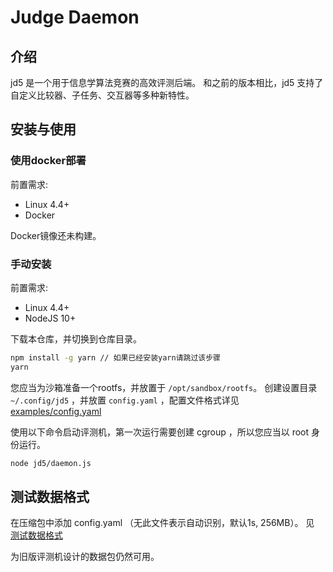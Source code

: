 # Judge Daemon

## 介绍
jd5 是一个用于信息学算法竞赛的高效评测后端。
和之前的版本相比，jd5 支持了自定义比较器、子任务、交互器等多种新特性。

## 安装与使用

### 使用docker部署

前置需求:

- Linux 4.4+
- Docker

Docker镜像还未构建。

### 手动安装

前置需求:

- Linux 4.4+
- NodeJS 10+

下载本仓库，并切换到仓库目录。

```sh
npm install -g yarn // 如果已经安装yarn请跳过该步骤
yarn
```

您应当为沙箱准备一个rootfs，并放置于 `/opt/sandbox/rootfs`。
创建设置目录 `~/.config/jd5` ，并放置 `config.yaml` ，配置文件格式详见 [examples/config.yaml](examples/config.yaml)

使用以下命令启动评测机，第一次运行需要创建 cgroup ，所以您应当以 root 身份运行。

```sh
node jd5/daemon.js
```

## 测试数据格式

在压缩包中添加 config.yaml （无此文件表示自动识别，默认1s, 256MB）。
见 [测试数据格式](examples/testdata.yaml)

为旧版评测机设计的数据包仍然可用。
